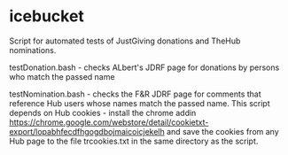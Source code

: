 icebucket
=========

Script for automated tests of JustGiving donations and TheHub nominations.

testDonation.bash <name> - checks ALbert's JDRF page for donations by persons who match the passed name

testNomination.bash <name> - checks the F&R JDRF page for comments that reference Hub users whose names
	match the passed name. This script depends on Hub cookies - install the chrome addin https://chrome.google.com/webstore/detail/cookietxt-export/lopabhfecdfhgogdbojmaicoicjekelh
	and save the cookies from any Hub page to the file trcookies.txt in the same directory as the script.
	

